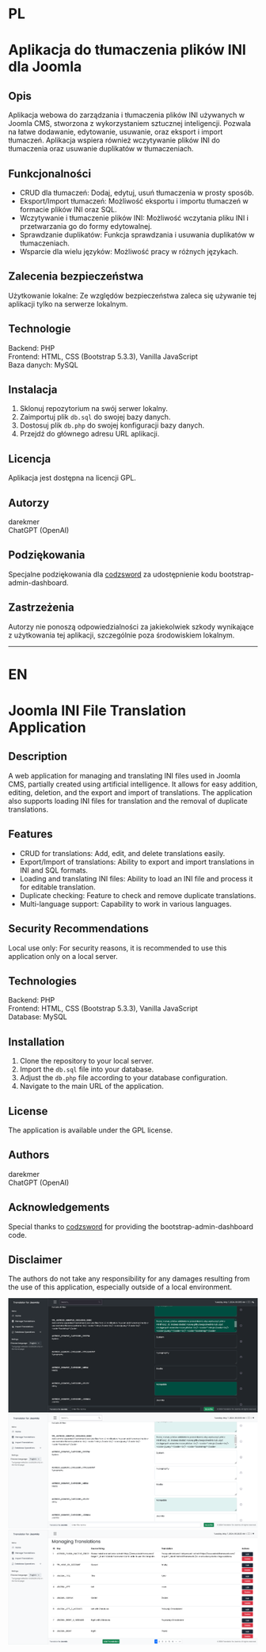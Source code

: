 <h1>PL<h1>
<h1>Aplikacja do tłumaczenia plików INI dla Joomla</h1>

<h2>Opis</h2>
<p>Aplikacja webowa do zarządzania i tłumaczenia plików INI używanych w Joomla CMS, stworzona z wykorzystaniem sztucznej inteligencji. Pozwala na łatwe dodawanie, edytowanie, usuwanie, oraz eksport i import tłumaczeń. Aplikacja wspiera również wczytywanie plików INI do tłumaczenia oraz usuwanie duplikatów w tłumaczeniach.</p>

<h2>Funkcjonalności</h2>
<ul>
<li>CRUD dla tłumaczeń: Dodaj, edytuj, usuń tłumaczenia w prosty sposób.</li>
<li>Eksport/Import tłumaczeń: Możliwość eksportu i importu tłumaczeń w formacie plików INI oraz SQL.</li>
<li>Wczytywanie i tłumaczenie plików INI: Możliwość wczytania pliku INI i przetwarzania go do formy edytowalnej.</li>
<li>Sprawdzanie duplikatów: Funkcja sprawdzania i usuwania duplikatów w tłumaczeniach.</li>
<li>Wsparcie dla wielu języków: Możliwość pracy w różnych językach.</li>
</ul>

<h2>Zalecenia bezpieczeństwa</h2>
<p>Użytkowanie lokalne: Ze względów bezpieczeństwa zaleca się używanie tej aplikacji tylko na serwerze lokalnym.</p>

<h2>Technologie</h2>
<p>Backend: PHP<br>Frontend: HTML, CSS (Bootstrap 5.3.3), Vanilla JavaScript<br>Baza danych: MySQL</p>

<h2>Instalacja</h2>
<ol>
<li>Sklonuj repozytorium na swój serwer lokalny.</li>
<li>Zaimportuj plik <code>db.sql</code> do swojej bazy danych.</li>
<li>Dostosuj plik <code>db.php</code> do swojej konfiguracji bazy danych.</li>
<li>Przejdź do głównego adresu URL aplikacji.</li>
</ol>

<h2>Licencja</h2>
<p>Aplikacja jest dostępna na licencji GPL.</p>

<h2>Autorzy</h2>
<p>darekmer<br>ChatGPT (OpenAI)</p>

<h2>Podziękowania</h2>
<p>Specjalne podziękowania dla <a href="https://github.com/codzsword/">codzsword</a> za udostępnienie kodu bootstrap-admin-dashboard.</p>

<h2>Zastrzeżenia</h2>
<p>Autorzy nie ponoszą odpowiedzialności za jakiekolwiek szkody wynikające z użytkowania tej aplikacji, szczególnie poza środowiskiem lokalnym.</p>

<hr>

<h1>EN<h1>
<h1>Joomla INI File Translation Application</h1>

<h2>Description</h2>
<p>A web application for managing and translating INI files used in Joomla CMS, partially created using artificial intelligence. It allows for easy addition, editing, deletion, and the export and import of translations. The application also supports loading INI files for translation and the removal of duplicate translations.</p>

<h2>Features</h2>
<ul>
<li>CRUD for translations: Add, edit, and delete translations easily.</li>
<li>Export/Import of translations: Ability to export and import translations in INI and SQL formats.</li>
<li>Loading and translating INI files: Ability to load an INI file and process it for editable translation.</li>
<li>Duplicate checking: Feature to check and remove duplicate translations.</li>
<li>Multi-language support: Capability to work in various languages.</li>
</ul>

<h2>Security Recommendations</h2>
<p>Local use only: For security reasons, it is recommended to use this application only on a local server.</p>

<h2>Technologies</h2>
<p>Backend: PHP<br>Frontend: HTML, CSS (Bootstrap 5.3.3), Vanilla JavaScript<br>Database: MySQL</p>

<h2>Installation</h2>
<ol>
<li>Clone the repository to your local server.</li>
<li>Import the <code>db.sql</code> file into your database.</li>
<li>Adjust the <code>db.php</code> file according to your database configuration.</li>
<li>Navigate to the main URL of the application.</li>
</ol>

<h2>License</h2>
<p>The application is available under the GPL license.</p>

<h2>Authors</h2>
<p>darekmer<br>ChatGPT (OpenAI)</p>

<h2>Acknowledgements</h2>
<p>Special thanks to <a href="https://github.com/codzsword/">codzsword</a> for providing the bootstrap-admin-dashboard code.</p>

<h2>Disclaimer</h2>
<p>The authors do not take any responsibility for any damages resulting from the use of this application, especially outside of a local environment.</p>

![screenshot-1](screenshot-1.png)
![screenshot-1](screenshot-2.png)
![screenshot-1](screenshot-3.png)
